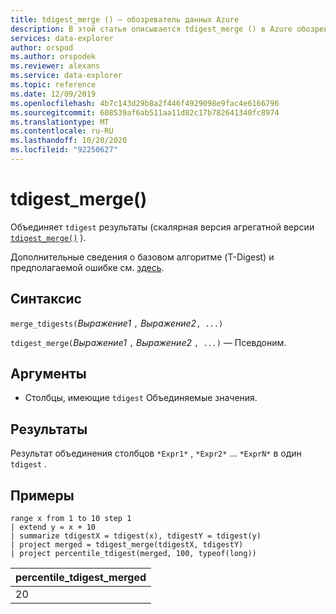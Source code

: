 ```yaml
---
title: tdigest_merge () — обозреватель данных Azure
description: В этой статье описывается tdigest_merge () в Azure обозреватель данных.
services: data-explorer
author: orspod
ms.author: orspodek
ms.reviewer: alexans
ms.service: data-explorer
ms.topic: reference
ms.date: 12/09/2019
ms.openlocfilehash: 4b7c143d29b8a2f446f4929098e9fac4e6166796
ms.sourcegitcommit: 608539af6ab511aa11d82c17b782641340fc8974
ms.translationtype: MT
ms.contentlocale: ru-RU
ms.lasthandoff: 10/20/2020
ms.locfileid: "92250627"
---
```

# <a name="tdigest_merge"></a>tdigest_merge()

Объединяет `tdigest` результаты (скалярная версия агрегатной версии [`tdigest_merge()`](tdigest-merge-aggfunction.md) ).

Дополнительные сведения о базовом алгоритме (T-Digest) и предполагаемой ошибке см. [здесь](percentiles-aggfunction.md#estimation-error-in-percentiles).

## <a name="syntax"></a>Синтаксис

`merge_tdigests(`*Выражение1* `,` *Выражение2*`, ...)`

`tdigest_merge(`*Выражение1* `,` *Выражение2* `, ...)` — Псевдоним.

## <a name="arguments"></a>Аргументы

* Столбцы, имеющие `tdigest` Объединяемые значения.

## <a name="returns"></a>Результаты

Результат объединения столбцов `*Expr1*` , `*Expr2*` ... `*ExprN*` в один `tdigest` .

## <a name="examples"></a>Примеры

<!-- csl: https://help.kusto.windows.net:443/Samples -->
```kusto
range x from 1 to 10 step 1 
| extend y = x + 10
| summarize tdigestX = tdigest(x), tdigestY = tdigest(y)
| project merged = tdigest_merge(tdigestX, tdigestY)
| project percentile_tdigest(merged, 100, typeof(long))
```

|percentile_tdigest_merged|
|---|
|20|
